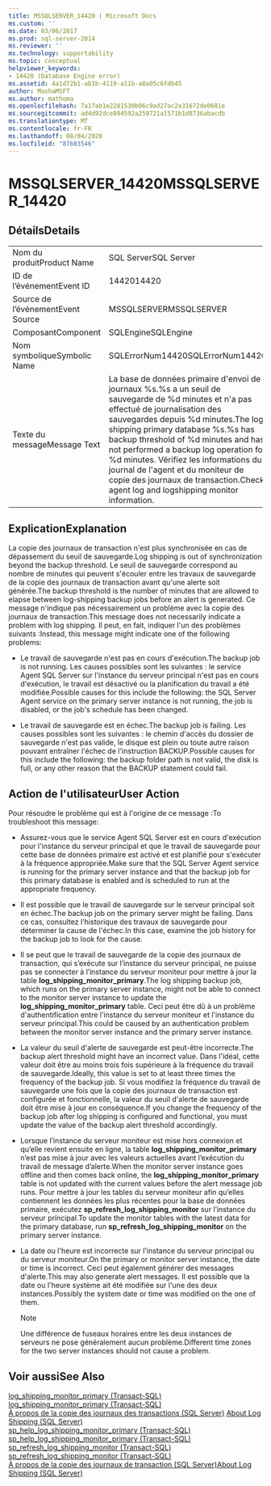 ```yaml
---
title: MSSQLSERVER_14420 | Microsoft Docs
ms.custom: ''
ms.date: 03/06/2017
ms.prod: sql-server-2014
ms.reviewer: ''
ms.technology: supportability
ms.topic: conceptual
helpviewer_keywords:
- 14420 (Database Engine error)
ms.assetid: 4a1d72b1-ab1b-4119-a11b-a8a05c6fdb45
author: MashaMSFT
ms.author: mathoma
ms.openlocfilehash: 7a17ab1e2281530b06c9ad27ac2a31672de0681e
ms.sourcegitcommit: ad4d92dce894592a259721a1571b1d8736abacdb
ms.translationtype: MT
ms.contentlocale: fr-FR
ms.lasthandoff: 08/04/2020
ms.locfileid: "87603546"
---
```

# <a name="mssqlserver_14420"></a><span data-ttu-id="124fa-102">MSSQLSERVER_14420</span><span class="sxs-lookup"><span data-stu-id="124fa-102">MSSQLSERVER_14420</span></span>
    
## <a name="details"></a><span data-ttu-id="124fa-103">Détails</span><span class="sxs-lookup"><span data-stu-id="124fa-103">Details</span></span>  
  
|||  
|-|-|  
|<span data-ttu-id="124fa-104">Nom du produit</span><span class="sxs-lookup"><span data-stu-id="124fa-104">Product Name</span></span>|<span data-ttu-id="124fa-105">SQL Server</span><span class="sxs-lookup"><span data-stu-id="124fa-105">SQL Server</span></span>|  
|<span data-ttu-id="124fa-106">ID de l’événement</span><span class="sxs-lookup"><span data-stu-id="124fa-106">Event ID</span></span>|<span data-ttu-id="124fa-107">14420</span><span class="sxs-lookup"><span data-stu-id="124fa-107">14420</span></span>|  
|<span data-ttu-id="124fa-108">Source de l’événement</span><span class="sxs-lookup"><span data-stu-id="124fa-108">Event Source</span></span>|<span data-ttu-id="124fa-109">MSSQLSERVER</span><span class="sxs-lookup"><span data-stu-id="124fa-109">MSSQLSERVER</span></span>|  
|<span data-ttu-id="124fa-110">Composant</span><span class="sxs-lookup"><span data-stu-id="124fa-110">Component</span></span>|<span data-ttu-id="124fa-111">SQLEngine</span><span class="sxs-lookup"><span data-stu-id="124fa-111">SQLEngine</span></span>|  
|<span data-ttu-id="124fa-112">Nom symbolique</span><span class="sxs-lookup"><span data-stu-id="124fa-112">Symbolic Name</span></span>|<span data-ttu-id="124fa-113">SQLErrorNum14420</span><span class="sxs-lookup"><span data-stu-id="124fa-113">SQLErrorNum14420</span></span>|  
|<span data-ttu-id="124fa-114">Texte du message</span><span class="sxs-lookup"><span data-stu-id="124fa-114">Message Text</span></span>|<span data-ttu-id="124fa-115">La base de données primaire d'envoi de journaux %s.%s a un seuil de sauvegarde de %d minutes et n'a pas effectué de journalisation des sauvegardes depuis %d minutes.</span><span class="sxs-lookup"><span data-stu-id="124fa-115">The log shipping primary database %s.%s has backup threshold of %d minutes and has not performed a backup log operation for %d minutes.</span></span> <span data-ttu-id="124fa-116">Vérifiez les informations du journal de l'agent et du moniteur de copie des journaux de transaction.</span><span class="sxs-lookup"><span data-stu-id="124fa-116">Check agent log and logshipping monitor information.</span></span>|  
  
## <a name="explanation"></a><span data-ttu-id="124fa-117">Explication</span><span class="sxs-lookup"><span data-stu-id="124fa-117">Explanation</span></span>  
 <span data-ttu-id="124fa-118">La copie des journaux de transaction n'est plus synchronisée en cas de dépassement du seuil de sauvegarde.</span><span class="sxs-lookup"><span data-stu-id="124fa-118">Log shipping is out of synchronization beyond the backup threshold.</span></span> <span data-ttu-id="124fa-119">Le seuil de sauvegarde correspond au nombre de minutes qui peuvent s'écouler entre les travaux de sauvegarde de la copie des journaux de transaction avant qu'une alerte soit générée.</span><span class="sxs-lookup"><span data-stu-id="124fa-119">The backup threshold is the number of minutes that are allowed to elapse between log-shipping backup jobs before an alert is generated.</span></span> <span data-ttu-id="124fa-120">Ce message n'indique pas nécessairement un problème avec la copie des journaux de transaction.</span><span class="sxs-lookup"><span data-stu-id="124fa-120">This message does not necessarily indicate a problem with log shipping.</span></span> <span data-ttu-id="124fa-121">Il peut, en fait, indiquer l'un des problèmes suivants :</span><span class="sxs-lookup"><span data-stu-id="124fa-121">Instead, this message might indicate one of the following problems:</span></span>  
  
-   <span data-ttu-id="124fa-122">Le travail de sauvegarde n'est pas en cours d'exécution.</span><span class="sxs-lookup"><span data-stu-id="124fa-122">The backup job is not running.</span></span> <span data-ttu-id="124fa-123">Les causes possibles sont les suivantes : le service Agent SQL Server sur l'instance du serveur principal n'est pas en cours d'exécution, le travail est désactivé ou la planification du travail a été modifiée.</span><span class="sxs-lookup"><span data-stu-id="124fa-123">Possible causes for this include the following: the SQL Server Agent service on the primary server instance is not running, the job is disabled, or the job's schedule has been changed.</span></span>  
  
-   <span data-ttu-id="124fa-124">Le travail de sauvegarde est en échec.</span><span class="sxs-lookup"><span data-stu-id="124fa-124">The backup job is failing.</span></span> <span data-ttu-id="124fa-125">Les causes possibles sont les suivantes : le chemin d'accès du dossier de sauvegarde n'est pas valide, le disque est plein ou toute autre raison pouvant entraîner l'échec de l'instruction BACKUP.</span><span class="sxs-lookup"><span data-stu-id="124fa-125">Possible causes for this include the following: the backup folder path is not valid, the disk is full, or any other reason that the BACKUP statement could fail.</span></span>  
  
## <a name="user-action"></a><span data-ttu-id="124fa-126">Action de l'utilisateur</span><span class="sxs-lookup"><span data-stu-id="124fa-126">User Action</span></span>  
 <span data-ttu-id="124fa-127">Pour résoudre le problème qui est à l'origine de ce message :</span><span class="sxs-lookup"><span data-stu-id="124fa-127">To troubleshoot this message:</span></span>  
  
-   <span data-ttu-id="124fa-128">Assurez-vous que le service Agent SQL Server est en cours d'exécution pour l'instance du serveur principal et que le travail de sauvegarde pour cette base de données primaire est activé et est planifié pour s'exécuter à la fréquence appropriée.</span><span class="sxs-lookup"><span data-stu-id="124fa-128">Make sure that the SQL Server Agent service is running for the primary server instance and that the backup job for this primary database is enabled and is scheduled to run at the appropriate frequency.</span></span>  
  
-   <span data-ttu-id="124fa-129">Il est possible que le travail de sauvegarde sur le serveur principal soit en échec.</span><span class="sxs-lookup"><span data-stu-id="124fa-129">The backup job on the primary server might be failing.</span></span> <span data-ttu-id="124fa-130">Dans ce cas, consultez l'historique des travaux de sauvegarde pour déterminer la cause de l'échec.</span><span class="sxs-lookup"><span data-stu-id="124fa-130">In this case, examine the job history for the backup job to look for the cause.</span></span>  
  
-   <span data-ttu-id="124fa-131">Il se peut que le travail de sauvegarde de la copie des journaux de transaction, qui s’exécute sur l’instance du serveur principal, ne puisse pas se connecter à l’instance du serveur moniteur pour mettre à jour la table **log_shipping_monitor_primary**.</span><span class="sxs-lookup"><span data-stu-id="124fa-131">The log shipping backup job, which runs on the primary server instance, might not be able to connect to the monitor server instance to update the **log_shipping_monitor_primary** table.</span></span> <span data-ttu-id="124fa-132">Ceci peut être dû à un problème d'authentification entre l'instance du serveur moniteur et l'instance du serveur principal.</span><span class="sxs-lookup"><span data-stu-id="124fa-132">This could be caused by an authentication problem between the monitor server instance and the primary server instance.</span></span>  
  
-   <span data-ttu-id="124fa-133">La valeur du seuil d'alerte de sauvegarde est peut-être incorrecte.</span><span class="sxs-lookup"><span data-stu-id="124fa-133">The backup alert threshold might have an incorrect value.</span></span> <span data-ttu-id="124fa-134">Dans l'idéal, cette valeur doit être au moins trois fois supérieure à la fréquence du travail de sauvegarde.</span><span class="sxs-lookup"><span data-stu-id="124fa-134">Ideally, this value is set to at least three times the frequency of the backup job.</span></span> <span data-ttu-id="124fa-135">Si vous modifiez la fréquence du travail de sauvegarde une fois que la copie des journaux de transaction est configurée et fonctionnelle, la valeur du seuil d'alerte de sauvegarde doit être mise à jour en conséquence.</span><span class="sxs-lookup"><span data-stu-id="124fa-135">If you change the frequency of the backup job after log shipping is configured and functional, you must update the value of the backup alert threshold accordingly.</span></span>  
  
-   <span data-ttu-id="124fa-136">Lorsque l’instance du serveur moniteur est mise hors connexion et qu’elle revient ensuite en ligne, la table **log_shipping_monitor_primary** n’est pas mise à jour avec les valeurs actuelles avant l’exécution du travail de message d’alerte.</span><span class="sxs-lookup"><span data-stu-id="124fa-136">When the monitor server instance goes offline and then comes back online, the **log_shipping_monitor_primary** table is not updated with the current values before the alert message job runs.</span></span> <span data-ttu-id="124fa-137">Pour mettre à jour les tables du serveur moniteur afin qu’elles contiennent les données les plus récentes pour la base de données primaire, exécutez **sp_refresh_log_shipping_monitor** sur l’instance du serveur principal.</span><span class="sxs-lookup"><span data-stu-id="124fa-137">To update the monitor tables with the latest data for the primary database, run **sp_refresh_log_shipping_monitor** on the primary server instance.</span></span>  
  
-   <span data-ttu-id="124fa-138">La date ou l'heure est incorrecte sur l'instance du serveur principal ou du serveur moniteur.</span><span class="sxs-lookup"><span data-stu-id="124fa-138">On the primary or monitor server instance, the date or time is incorrect.</span></span> <span data-ttu-id="124fa-139">Ceci peut également générer des messages d'alerte.</span><span class="sxs-lookup"><span data-stu-id="124fa-139">This may also generate alert messages.</span></span> <span data-ttu-id="124fa-140">Il est possible que la date ou l'heure système ait été modifiée sur l'une des deux instances.</span><span class="sxs-lookup"><span data-stu-id="124fa-140">Possibly the system date or time was modified on the one of them.</span></span>  
  
    > [!NOTE]  
    >  <span data-ttu-id="124fa-141">Une différence de fuseaux horaires entre les deux instances de serveurs ne pose généralement aucun problème.</span><span class="sxs-lookup"><span data-stu-id="124fa-141">Different time zones for the two server instances should not cause a problem.</span></span>  
  
## <a name="see-also"></a><span data-ttu-id="124fa-142">Voir aussi</span><span class="sxs-lookup"><span data-stu-id="124fa-142">See Also</span></span>  
 <span data-ttu-id="124fa-143">[log_shipping_monitor_primary &#40;Transact-SQL&#41;](/sql/relational-databases/system-tables/log-shipping-monitor-primary-transact-sql) </span><span class="sxs-lookup"><span data-stu-id="124fa-143">[log_shipping_monitor_primary &#40;Transact-SQL&#41;](/sql/relational-databases/system-tables/log-shipping-monitor-primary-transact-sql) </span></span>  
 <span data-ttu-id="124fa-144">[À propos de la copie des journaux des transactions &#40;SQL Server&#41;](../../database-engine/log-shipping/about-log-shipping-sql-server.md) </span><span class="sxs-lookup"><span data-stu-id="124fa-144">[About Log Shipping &#40;SQL Server&#41;](../../database-engine/log-shipping/about-log-shipping-sql-server.md) </span></span>  
 <span data-ttu-id="124fa-145">[sp_help_log_shipping_monitor_primary &#40;Transact-SQL&#41;](/sql/relational-databases/system-stored-procedures/sp-help-log-shipping-monitor-primary-transact-sql) </span><span class="sxs-lookup"><span data-stu-id="124fa-145">[sp_help_log_shipping_monitor_primary &#40;Transact-SQL&#41;](/sql/relational-databases/system-stored-procedures/sp-help-log-shipping-monitor-primary-transact-sql) </span></span>  
 <span data-ttu-id="124fa-146">[sp_refresh_log_shipping_monitor &#40;Transact-SQL&#41;](/sql/relational-databases/system-stored-procedures/sp-refresh-log-shipping-monitor-transact-sql) </span><span class="sxs-lookup"><span data-stu-id="124fa-146">[sp_refresh_log_shipping_monitor &#40;Transact-SQL&#41;](/sql/relational-databases/system-stored-procedures/sp-refresh-log-shipping-monitor-transact-sql) </span></span>  
 [<span data-ttu-id="124fa-147">À propos de la copie des journaux de transaction &#40;SQL Server&#41;</span><span class="sxs-lookup"><span data-stu-id="124fa-147">About Log Shipping &#40;SQL Server&#41;</span></span>](../../database-engine/log-shipping/about-log-shipping-sql-server.md)  
  
  
